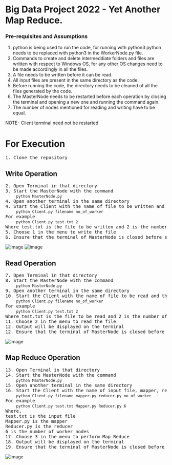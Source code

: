 # Big Data Project 2022 - Yet Another Map Reduce.

### Pre-requisites and Assumptions

1. python is being used to run the code, for running with python3 python needs to be replaced with python3 in the WorkerNode.py file.
2. Commands to create and delete intermeddiate folders and files are written with respect to Windows OS, for any other OS changes need to be made accordingly in all the files.
3. A file needs to be written before it can be read.
4. All input files are present in the same directory as the code.
5. Before running the code, the directory needs to be cleaned of all the files generated by the code.
6. The MasterNode needs to be restarted before each operation by closing the terminal and opening a new one and running the command again.
7. The number of nodes mentioned for reading and writing have to be equal.
<p>NOTE- Client terminal need not be restarted</p>

# For Execution

<pre>
1. Clone the repository
</pre>

## Write Operation

<pre>
2. Open Terminal in that directory
3. Start the MasterNode with the command
    <code>python MasterNode.py</code>
4. Open another terminal in the same directory
4. Start the Client with the name of file to be written and the number of worker nodes 
    <code>python Client.py filename no_of_worker</code>
For example
    <code>python Client.py test.txt 2</code>
Where test.txt is the file to be written and 2 is the number of worker nodes
5. Choose 1 in the menu to write the file
6. Ensure that the terminal of MasterNode is closed before starting a new operation  
</pre>
![image](https://user-images.githubusercontent.com/79400700/204832390-e7eae723-40fe-4392-8bd6-1e76270c5348.png)
![image](https://user-images.githubusercontent.com/79400700/204832573-f34191d9-5f4f-4cb4-a7bd-657e0843c67c.png)

## Read Operation

<pre>
7. Open Terminal in that directory
8. Start the MasterNode with the command
    <code>python MasterNode.py</code>
9. Open another terminal in the same directory
10. Start the Client with the name of file to be read and the number of worker nodes 
    <code>python Client.py filename no_of_worker</code>
For example
    <code>python Client.py test.txt 2</code>
Where test.txt is the file to be read and 2 is the number of worker nodes
11. Choose 2 in the menu to read the file
12. Output will be displayed on the terminal
12. Ensure that the terminal of MasterNode is closed before starting a new operation 
</pre>
![image](https://user-images.githubusercontent.com/79400700/204832821-bbbdf77b-da67-44c9-9bad-6521da8c1e78.png)

## Map Reduce Operation

<pre>
13. Open Terminal in that directory
14. Start the MasterNode with the command
    <code>python MasterNode.py</code>
15. Open another terminal in the same directory
16. Start the Client with the name of input file, mapper, reducer and the number of worker nodes 
    <code>python Client.py filename mapper.py reducer.py no_of_worker</code>
For example
    <code>python Client.py test.txt Mapper.py Reducer.py 6</code>
Where, 
test.txt is the input file 
Mapper.py is the mapper 
Reducer.py is the reducer
6 is the number of worker nodes
17. Choose 3 in the menu to perform Map Reduce
18. Output will be displayed on the terminal
19. Ensure that the terminal of MasterNode is closed before starting a new operation 
</pre>
![image](https://user-images.githubusercontent.com/79400700/204833749-75376ce1-54fa-45e3-8f37-28391c500de7.png)
